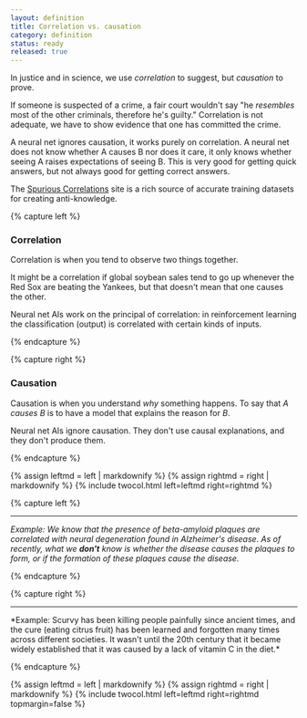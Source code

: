 ```yaml
---
layout: definition
title: Correlation vs. causation
category: definition
status: ready
released: true
---
```


In justice and in science, we use *correlation* to suggest, but *causation* to prove.

If someone is suspected of a crime, a fair court wouldn't say "he
*resembles* most of the other criminals, therefore he's guilty."
Correlation is not adequate, we have to show evidence that one has
committed the crime.

A neural net ignores causation, it works purely on correlation. A
neural net does not know whether A causes B nor does it care, it only
knows whether seeing A raises expectations of seeing B. This is very
good for getting quick answers, but not always good for getting
correct answers.

The [Spurious Correlations](https://www.tylervigen.com/spurious-correlations) site
is a rich source of accurate training datasets for creating anti-knowledge.

{% capture left %}

### Correlation

Correlation is when you tend to observe two things together.

It might be a correlation if global soybean sales tend to go up
whenever the Red Sox are beating the Yankees, but that doesn't mean
that one causes the other.

Neural net AIs work on the principal of correlation: in reinforcement learning
the classification (output) is correlated with certain kinds of inputs.

{% endcapture %}

{% capture right %}

### Causation

Causation is when you understand *why* something happens. To say that
*A causes B* is to have a model that explains the reason for *B*. 

Neural net AIs ignore causation. They don't use causal explanations,
and they don't produce them.




{% endcapture %}

{% assign leftmd = left | markdownify %}
{% assign rightmd = right | markdownify %}
{% include twocol.html left=leftmd right=rightmd %}

{% capture left %}
<hr/>

*Example: We know that the presence of beta-amyloid plaques are
correlated with neural degeneration found in Alzheimer's disease. As
of recently, what we **don't** know is whether the disease causes the
plaques to form, or if the formation of these plaques cause the
disease.*

{% endcapture %}

{% capture right %}
<hr/>
*Example:
Scurvy has been killing people painfully since ancient times, and the
cure (eating citrus fruit) has been learned and forgotten many times
across different societies. It wasn't until the 20th century that it
became widely established that it was caused by a lack of vitamin C in
the diet.*

{% endcapture %}

{% assign leftmd = left | markdownify %}
{% assign rightmd = right | markdownify %}
{% include twocol.html left=leftmd right=rightmd topmargin=false %}
